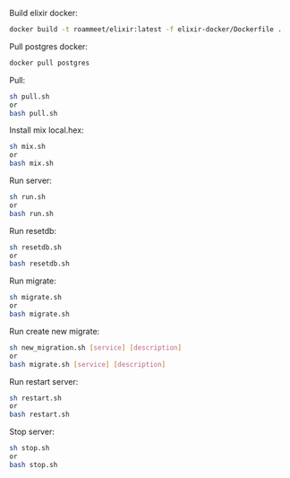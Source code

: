 Build elixir docker:
``` bash
docker build -t roammeet/elixir:latest -f elixir-docker/Dockerfile .
```

Pull postgres docker:
``` bash
docker pull postgres
```

Pull:
``` bash
sh pull.sh
or
bash pull.sh
```

Install mix local.hex:
``` bash
sh mix.sh
or
bash mix.sh
```

Run server:
``` bash
sh run.sh
or
bash run.sh
```

Run resetdb:
``` bash
sh resetdb.sh
or
bash resetdb.sh
```

Run migrate:
``` bash
sh migrate.sh
or
bash migrate.sh
```

Run create new migrate:
``` bash
sh new_migration.sh [service] [description]
or
bash migrate.sh [service] [description]
```

Run restart server:
``` bash
sh restart.sh
or
bash restart.sh
```

Stop server:
``` bash
sh stop.sh
or
bash stop.sh
```
